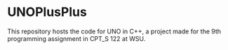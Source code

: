 # UNOPlusPlus
This repository hosts the code for UNO in C++, a project made for the 9th programming assignment in CPT_S 122 at WSU. 
